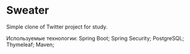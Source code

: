 # Sweater
Simple clone of Twitter project for study.

Используемые технологии:
  Spring Boot;
  Spring Security;
  PostgreSQL;
  Thymeleaf;
  Maven;
